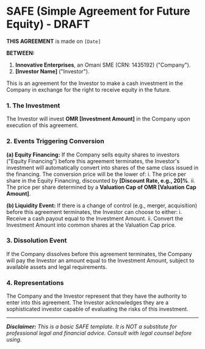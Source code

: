 # SAFE (Simple Agreement for Future Equity) - DRAFT

**THIS AGREEMENT** is made on `[Date]`

**BETWEEN:**

1.  **Innovative Enterprises**, an Omani SME (CRN: 1435192) ("Company").
2.  **[Investor Name]** ("Investor").

This is an agreement for the Investor to make a cash investment in the Company in exchange for the right to receive equity in the future.

### 1. The Investment
The Investor will invest **OMR [Investment Amount]** in the Company upon execution of this agreement.

### 2. Events Triggering Conversion

**(a) Equity Financing:** If the Company sells equity shares to investors ("Equity Financing") before this agreement terminates, the Investor's investment will automatically convert into shares of the same class issued in the financing. The conversion price will be the lower of:
    i. The price per share in the Equity Financing, discounted by **[Discount Rate, e.g., 20]%**.
    ii. The price per share determined by a **Valuation Cap of OMR [Valuation Cap Amount]**.

**(b) Liquidity Event:** If there is a change of control (e.g., merger, acquisition) before this agreement terminates, the Investor can choose to either:
    i. Receive a cash payout equal to the Investment Amount.
    ii. Convert the Investment Amount into common shares at the Valuation Cap price.

### 3. Dissolution Event
If the Company dissolves before this agreement terminates, the Company will pay the Investor an amount equal to the Investment Amount, subject to available assets and legal requirements.

### 4. Representations
The Company and the Investor represent that they have the authority to enter into this agreement. The Investor acknowledges they are a sophisticated investor capable of evaluating the risks of this investment.

---
***Disclaimer:** This is a basic SAFE template. It is NOT a substitute for professional legal and financial advice. Consult with legal counsel before using.*

    